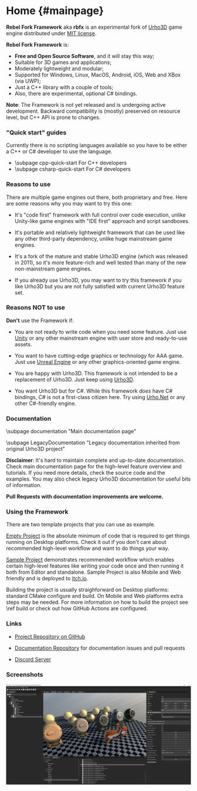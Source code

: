 Home {#mainpage}
========================================

**Rebel Fork Framework** aka **rbfx** is an experimental fork of [Urho3D](https://github.com/urho3d/Urho3D) game engine distributed under [MIT license](https://github.com/rbfx/rbfx/blob/master/LICENSE).

**Rebel Fork Framework** is:

* **Free and Open Source Software**, and it will stay this way;
* Suitable for 3D games and applications;
* Moderately lightweight and modular;
* Supported for Windows, Linux, MacOS, Android, iOS, Web and XBox (via UWP);
* Just a C++ library with a couple of tools;
* Also, there are experimental, optional C# bindings.

**Note**: The Framework is not yet released and is undergoing active development.
Backward compatibility is (mostly) preserved on resource level, but C++ API is prone to changes.

### "Quick start" guides

Currently there is no scripting languages available so you have to be either a C++ or C# developer to use the language.

* \subpage cpp-quick-start For C++ developers
* \subpage csharp-quick-start For C# developers

### Reasons to use

There are multiple game engines out there, both proprietary and free.
Here are some reasons why you may want to try this one:

* It's "code first" framework with full control over code execution,
    unlike Unity-like game engines with "IDE first" approach and script sandboxes.

* It's portable and relatively lightweight framework that can be used like any other third-party dependency,
    unlike huge mainstream game engines.

* It's a fork of the mature and stable Urho3D engine (which was released in 2011),
    so it's more feature-rich and well tested than many of the new non-mainstream game engines.

* If you already use Urho3D, you may want to try this framework if you like Urho3D
    but you are not fully satisfied with current Urho3D feature set.


### Reasons NOT to use

**Don't** use the Framework if:

* You are not ready to write code when you need some feature.
    Just use [Unity](https://unity.com/) or any other mainstream engine with user store and ready-to-use assets.

* You want to have cutting-edge graphics or technology for AAA game.
    Just use [Unreal Engine](https://www.unrealengine.com/) or any other graphics-oriented game engine.

* You are happy with Urho3D.
    This framework is not intended to be a replacement of Urho3D.
    Just keep using [Urho3D](https://github.com/urho3d/Urho3D).

* You want Urho3D but for C#.
    While this framework *does* have C# bindings, C# is not a first-class citizen here.
    Try using [Urho.Net](https://github.com/Urho-Net) or any other C#-friendly engine.


### Documentation

\subpage documentation "Main documentation page"

\subpage LegacyDocumentation "Legacy documentation inherited from original Urho3D project"

**Disclaimer**: It's hard to maintain complete and up-to-date documentation.
Check main documentation page for the high-level feature overview and tutorials.
If you need more details, check the source code and the examples.
You may also check legacy Urho3D documentation for useful bits of information.

**Pull Requests with documentation improvements are welcome.**


### Using the Framework

There are two template projects that you can use as example.

[Empty Project](https://github.com/rbfx/empty-project) is the absolute minimum of code
that is required to get things running on Desktop platforms.
Check it out if you don't care about recommended high-level workflow and want to do things your way.

[Sample Project](https://github.com/rbfx/sample-project) demonstrates recommended workflow
which enables certain high-level features like writing your code once and then running it
both from Editor and standalone. Sample Project is also Mobile and Web friendly
and is deployed to [itch.io](https://eugeneko.itch.io/sample-project).

Building the project is usually straighforward on Desktop platforms: standard CMake configure and build.
On Mobile and Web platforms extra steps may be needed.
For more information on how to build the project see \ref build or check out how GitHub Actions are configured.


### Links

* [Project Repository on GitHub](https://github.com/rbfx/rbfx)

* [Documentation Repository](https://github.com/rbfx/rbfx-docs) for documentation issues and pull requests

* [Discord Server](https://discord.gg/XKs73yf)


### Screenshots

![](images/showcase/screenshot-00.png)
